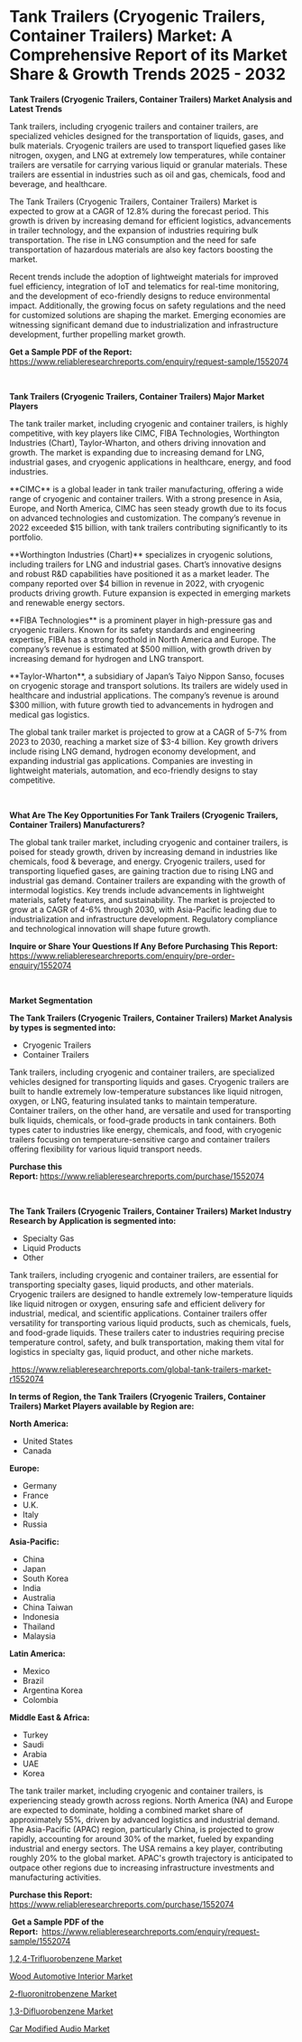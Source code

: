 <p><h1>Tank Trailers (Cryogenic Trailers, Container Trailers) Market: A Comprehensive Report of its Market Share & Growth Trends 2025 - 2032</h1></p><p><strong>Tank Trailers (Cryogenic Trailers, Container Trailers) Market Analysis and Latest Trends</strong></p>
<p><p>Tank trailers, including cryogenic trailers and container trailers, are specialized vehicles designed for the transportation of liquids, gases, and bulk materials. Cryogenic trailers are used to transport liquefied gases like nitrogen, oxygen, and LNG at extremely low temperatures, while container trailers are versatile for carrying various liquid or granular materials. These trailers are essential in industries such as oil and gas, chemicals, food and beverage, and healthcare.</p><p>The Tank Trailers (Cryogenic Trailers, Container Trailers) Market is expected to grow at a CAGR of 12.8% during the forecast period. This growth is driven by increasing demand for efficient logistics, advancements in trailer technology, and the expansion of industries requiring bulk transportation. The rise in LNG consumption and the need for safe transportation of hazardous materials are also key factors boosting the market.</p><p>Recent trends include the adoption of lightweight materials for improved fuel efficiency, integration of IoT and telematics for real-time monitoring, and the development of eco-friendly designs to reduce environmental impact. Additionally, the growing focus on safety regulations and the need for customized solutions are shaping the market. Emerging economies are witnessing significant demand due to industrialization and infrastructure development, further propelling market growth.</p></p>
<p><strong>Get a Sample PDF of the Report:&nbsp;</strong> <a href="https://www.reliableresearchreports.com/enquiry/request-sample/1552074?utm_campaign=24&utm_medium=2&utm_source=Github&utm_content=ia&utm_term=23012025&utm_id=tank-trailers-cryogenic-trailers-container-trailers">https://www.reliableresearchreports.com/enquiry/request-sample/1552074</a></p>
<p>&nbsp;</p>
<p><strong>Tank Trailers (Cryogenic Trailers, Container Trailers) Major Market Players</strong></p>
<p><p>The tank trailer market, including cryogenic and container trailers, is highly competitive, with key players like CIMC, FIBA Technologies, Worthington Industries (Chart), Taylor-Wharton, and others driving innovation and growth. The market is expanding due to increasing demand for LNG, industrial gases, and cryogenic applications in healthcare, energy, and food industries.</p><p>**CIMC** is a global leader in tank trailer manufacturing, offering a wide range of cryogenic and container trailers. With a strong presence in Asia, Europe, and North America, CIMC has seen steady growth due to its focus on advanced technologies and customization. The company’s revenue in 2022 exceeded $15 billion, with tank trailers contributing significantly to its portfolio.</p><p>**Worthington Industries (Chart)** specializes in cryogenic solutions, including trailers for LNG and industrial gases. Chart’s innovative designs and robust R&D capabilities have positioned it as a market leader. The company reported over $4 billion in revenue in 2022, with cryogenic products driving growth. Future expansion is expected in emerging markets and renewable energy sectors.</p><p>**FIBA Technologies** is a prominent player in high-pressure gas and cryogenic trailers. Known for its safety standards and engineering expertise, FIBA has a strong foothold in North America and Europe. The company’s revenue is estimated at $500 million, with growth driven by increasing demand for hydrogen and LNG transport.</p><p>**Taylor-Wharton**, a subsidiary of Japan’s Taiyo Nippon Sanso, focuses on cryogenic storage and transport solutions. Its trailers are widely used in healthcare and industrial applications. The company’s revenue is around $300 million, with future growth tied to advancements in hydrogen and medical gas logistics.</p><p>The global tank trailer market is projected to grow at a CAGR of 5-7% from 2023 to 2030, reaching a market size of $3-4 billion. Key growth drivers include rising LNG demand, hydrogen economy development, and expanding industrial gas applications. Companies are investing in lightweight materials, automation, and eco-friendly designs to stay competitive.</p></p>
<p>&nbsp;</p>
<p><strong>What Are The Key Opportunities For Tank Trailers (Cryogenic Trailers, Container Trailers) Manufacturers?</strong></p>
<p><p>The global tank trailer market, including cryogenic and container trailers, is poised for steady growth, driven by increasing demand in industries like chemicals, food & beverage, and energy. Cryogenic trailers, used for transporting liquefied gases, are gaining traction due to rising LNG and industrial gas demand. Container trailers are expanding with the growth of intermodal logistics. Key trends include advancements in lightweight materials, safety features, and sustainability. The market is projected to grow at a CAGR of 4-6% through 2030, with Asia-Pacific leading due to industrialization and infrastructure development. Regulatory compliance and technological innovation will shape future growth.</p></p>
<p><strong>Inquire or Share Your Questions If Any Before Purchasing This Report:</strong> <a href="https://www.reliableresearchreports.com/enquiry/pre-order-enquiry/1552074?utm_campaign=24&utm_medium=2&utm_source=Github&utm_content=ia&utm_term=23012025&utm_id=tank-trailers-cryogenic-trailers-container-trailers">https://www.reliableresearchreports.com/enquiry/pre-order-enquiry/1552074</a></p>
<p>&nbsp;</p>
<p><strong>Market Segmentation</strong></p>
<p><strong>The Tank Trailers (Cryogenic Trailers, Container Trailers) Market Analysis by types is segmented into:</strong></p>
<p><ul><li>Cryogenic Trailers</li><li>Container Trailers</li></ul></p>
<p><p>Tank trailers, including cryogenic and container trailers, are specialized vehicles designed for transporting liquids and gases. Cryogenic trailers are built to handle extremely low-temperature substances like liquid nitrogen, oxygen, or LNG, featuring insulated tanks to maintain temperature. Container trailers, on the other hand, are versatile and used for transporting bulk liquids, chemicals, or food-grade products in tank containers. Both types cater to industries like energy, chemicals, and food, with cryogenic trailers focusing on temperature-sensitive cargo and container trailers offering flexibility for various liquid transport needs.</p></p>
<p><strong>Purchase this Report:&nbsp;</strong><a href="https://www.reliableresearchreports.com/purchase/1552074?utm_campaign=24&utm_medium=2&utm_source=Github&utm_content=ia&utm_term=23012025&utm_id=tank-trailers-cryogenic-trailers-container-trailers">https://www.reliableresearchreports.com/purchase/1552074</a></p>
<p>&nbsp;</p>
<p><strong>The Tank Trailers (Cryogenic Trailers, Container Trailers) Market Industry Research by Application is segmented into:</strong></p>
<p><ul><li>Specialty Gas</li><li>Liquid Products</li><li>Other</li></ul></p>
<p><p>Tank trailers, including cryogenic and container trailers, are essential for transporting specialty gases, liquid products, and other materials. Cryogenic trailers are designed to handle extremely low-temperature liquids like liquid nitrogen or oxygen, ensuring safe and efficient delivery for industrial, medical, and scientific applications. Container trailers offer versatility for transporting various liquid products, such as chemicals, fuels, and food-grade liquids. These trailers cater to industries requiring precise temperature control, safety, and bulk transportation, making them vital for logistics in specialty gas, liquid product, and other niche markets.</p></p>
<p><a href="https://www.reliableresearchreports.com/global-tank-trailers-market-r1552074?utm_campaign=24&utm_medium=2&utm_source=Github&utm_content=ia&utm_term=23012025&utm_id=tank-trailers-cryogenic-trailers-container-trailers">&nbsp;https://www.reliableresearchreports.com/global-tank-trailers-market-r1552074</a></p>
<p><strong>In terms of Region, the Tank Trailers (Cryogenic Trailers, Container Trailers) Market Players available by Region are:</strong></p>
<p>
    <p> <strong> North America: </strong>
        <ul>
            <li>United States</li>
            <li>Canada</li>
        </ul>
        </p> 
    <p> <strong> Europe: </strong>
        <ul>
            <li>Germany</li>
            <li>France</li>
            <li>U.K.</li>
            <li>Italy</li>
            <li>Russia</li>
        </ul>
        </p> 
    <p> <strong> Asia-Pacific: </strong>
        <ul>
            <li>China</li>
            <li>Japan</li>
            <li>South Korea</li>
            <li>India</li>
            <li>Australia</li>
            <li>China Taiwan</li>
            <li>Indonesia</li>
            <li>Thailand</li>
            <li>Malaysia</li>
        </ul>
        </p> 
    <p> <strong> Latin America: </strong>
        <ul>
            <li>Mexico</li>
            <li>Brazil</li>
            <li>Argentina Korea</li>
            <li>Colombia</li>
        </ul>
        </p> 
    <p> <strong> Middle East & Africa: </strong>
        <ul>
            <li>Turkey</li>
            <li>Saudi</li>
            <li>Arabia</li>
            <li>UAE</li>
            <li>Korea</li>
        </ul>
    </p>
    </p>
<p><p>The tank trailer market, including cryogenic and container trailers, is experiencing steady growth across regions. North America (NA) and Europe are expected to dominate, holding a combined market share of approximately 55%, driven by advanced logistics and industrial demand. The Asia-Pacific (APAC) region, particularly China, is projected to grow rapidly, accounting for around 30% of the market, fueled by expanding industrial and energy sectors. The USA remains a key player, contributing roughly 20% to the global market. APAC's growth trajectory is anticipated to outpace other regions due to increasing infrastructure investments and manufacturing activities.</p></p>
<p><strong>Purchase this Report: </strong><a href="https://www.reliableresearchreports.com/purchase/1552074?utm_campaign=24&utm_medium=2&utm_source=Github&utm_content=ia&utm_term=23012025&utm_id=tank-trailers-cryogenic-trailers-container-trailers">https://www.reliableresearchreports.com/purchase/1552074</a></p>
<p>&nbsp;<strong>Get a Sample PDF of the Report:&nbsp;&nbsp;</strong><a href="https://www.reliableresearchreports.com/enquiry/request-sample/1552074?utm_campaign=24&utm_medium=2&utm_source=Github&utm_content=ia&utm_term=23012025&utm_id=tank-trailers-cryogenic-trailers-container-trailers">https://www.reliableresearchreports.com/enquiry/request-sample/1552074</a></p>
<p><strong></strong></p>
<p><p><a href="https://www.linkedin.com/pulse/124-trifluorobenzene-market-research-report-detail-laying-dz4lc?utm_campaign=24&utm_medium=2&utm_source=Github&utm_content=ia&utm_term=23012025&utm_id=tank-trailers-cryogenic-trailers-container-trailers">1,2,4-Trifluorobenzene Market</a></p><p><a href="https://github.com/yazminwollma30/Market-Research-Report-List-1/blob/main/wood-automotive-interior-market.md?utm_campaign=24&utm_medium=2&utm_source=Github&utm_content=ia&utm_term=23012025&utm_id=tank-trailers-cryogenic-trailers-container-trailers">Wood Automotive Interior Market</a></p><p><a href="https://www.linkedin.com/pulse/anticipated-cagr-132-2-fluoronitrobenzene-market-analysis-report-ecige?utm_campaign=24&utm_medium=2&utm_source=Github&utm_content=ia&utm_term=23012025&utm_id=tank-trailers-cryogenic-trailers-container-trailers">2-fluoronitrobenzene Market</a></p><p><a href="https://www.linkedin.com/pulse/growth-insights-13-difluorobenzene-market-whats-fueling-79-xaauf?utm_campaign=24&utm_medium=2&utm_source=Github&utm_content=ia&utm_term=23012025&utm_id=tank-trailers-cryogenic-trailers-container-trailers">1,3-Difluorobenzene Market</a></p><p><a href="https://github.com/steidmindy199393/Market-Research-Report-List-1/blob/main/car-modified-audio-market.md?utm_campaign=24&utm_medium=2&utm_source=Github&utm_content=ia&utm_term=23012025&utm_id=tank-trailers-cryogenic-trailers-container-trailers">Car Modified Audio Market</a></p></p>